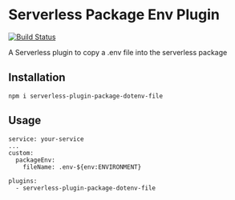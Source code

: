 # Serverless Package Env Plugin
[![Build Status](https://travis-ci.org/ACloudGuru/serverless-plugin-package-dotenv-file.svg?branch=master)](https://travis-ci.org/ACloudGuru/serverless-plugin-package-dotenv-file)

A Serverless plugin to copy a .env file into the serverless package


## Installation
`npm i serverless-plugin-package-dotenv-file`

## Usage

```
service: your-service
...
custom:
  packageEnv:
    fileName: .env-${env:ENVIRONMENT}

plugins:
  - serverless-plugin-package-dotenv-file
```
